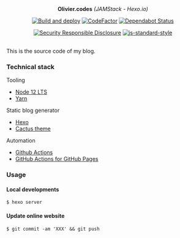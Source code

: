 <div align="center">
<b>Olivier.codes</b> <i>(JAMStack - Hexo.io)</i>
</div>


<div align="center">

[![Build and deploy](https://github.com/olivierloverde/olivier.codes/workflows/Build%20and%20deploy/badge.svg)](https://github.com/olivierloverde/olivier.codes/actions)
[![CodeFactor](https://www.codefactor.io/repository/github/olivierloverde/olivier.codes/badge)](https://www.codefactor.io/repository/github/olivierloverde/olivier.codes)
[![Dependabot Status](https://api.dependabot.com/badges/status?host=github&repo=olivierloverde/olivier.codes)](https://dependabot.com)

[![Security Responsible Disclosure](https://img.shields.io/badge/Security-Responsible%20Disclosure-yellow.svg)](https://github.com/nodejs/security-wg/blob/master/processes/responsible_disclosure_template.md)
[![js-standard-style](https://img.shields.io/badge/code%20style-standard-brightgreen.svg?style=flat)](http://standardjs.com/)

</div>
<br />
This is the source code of my blog.

### Technical stack
Tooling
- [Node 12 LTS](https://nodejs.org/)
- [Yarn](https://yarnpkg.com/)

Static blog generator
- [Hexo](https://hexo.io/)
- [Cactus theme](https://github.com/probberechts/hexo-theme-cactus)

Automation
- [Github Actions](https://github.com/features/actions])
- [GitHub Actions for GitHub Pages](https://github.com/peaceiris/actions-gh-pages)

### Usage
#### Local developments
```
$ hexo server
```

#### Update online website 
```
$ git commit -am 'XXX' && git push
```